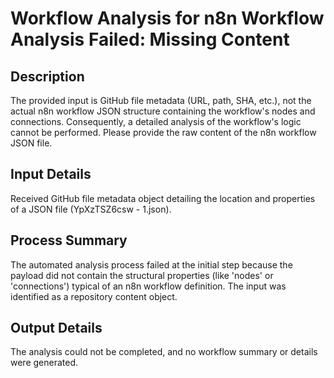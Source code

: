 # Workflow Analysis for n8n Workflow Analysis Failed: Missing Content

## Description
The provided input is GitHub file metadata (URL, path, SHA, etc.), not the actual n8n workflow JSON structure containing the workflow's nodes and connections. Consequently, a detailed analysis of the workflow's logic cannot be performed. Please provide the raw content of the n8n workflow JSON file.

## Input Details
Received GitHub file metadata object detailing the location and properties of a JSON file (YpXzTSZ6csw - 1.json).

## Process Summary
The automated analysis process failed at the initial step because the payload did not contain the structural properties (like 'nodes' or 'connections') typical of an n8n workflow definition. The input was identified as a repository content object.

## Output Details
The analysis could not be completed, and no workflow summary or details were generated.
